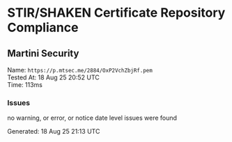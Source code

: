 # STIR/SHAKEN Certificate Repository Compliance

## Martini Security

Name: `https://p.mtsec.me/2884/OxP2VchZbjRf.pem`\
Tested At: 18 Aug 25 20:52 UTC\
Time: 113ms

### Issues

no warning, or error, or notice date level issues were found

Generated: 18 Aug 25 21:13 UTC
